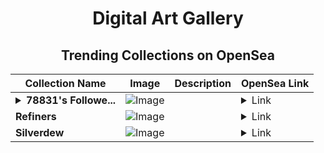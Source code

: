 <div align="center">

# Digital Art Gallery

## Trending Collections on OpenSea

| Collection Name                       | Image                                                                                     | Description                       | OpenSea Link                                                                                          |
|---------------------------------------|-------------------------------------------------------------------------------------------|-----------------------------------|--------------------------------------------------------------------------------------------------------|
| **<details><summary>78831's Followe...</summary>78831's Follower</details>** | ![Image](https://i.seadn.io/s/raw/files/19f9f090920392cc3650cbdf4361755b.png?w=500&auto=format?w=200&auto=format) |  | <details><summary>Link</summary>[78831's Follower](https://opensea.io/collection/78831-s-follower)</details> |
| **Refiners** | ![Image](https://i.seadn.io/s/raw/files/ae4f88d2c2f2e1cf58aa296c8fc86f60.png?w=500&auto=format?w=200&auto=format) |  | <details><summary>Link</summary>[Refiners](https://opensea.io/collection/refiners)</details> |
| **Silverdew** | ![Image](https://i.seadn.io/s/raw/files/c4f8ddffee8b9dac1185ad108d1b63e1.jpg?w=500&auto=format?w=200&auto=format) |  | <details><summary>Link</summary>[Silverdew](https://opensea.io/collection/silverdew-1)</details> |

</div>